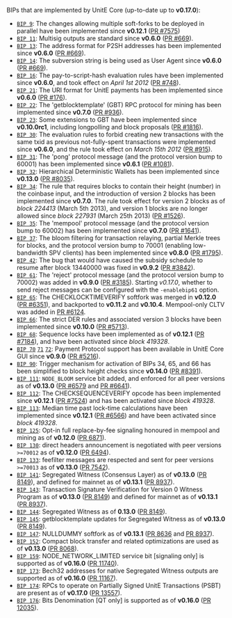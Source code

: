 BIPs that are implemented by UnitE Core (up-to-date up to **v0.17.0**):

* [`BIP 9`](https://github.com/unite/bips/blob/master/bip-0009.mediawiki): The changes allowing multiple soft-forks to be deployed in parallel have been implemented since **v0.12.1**  ([PR #7575](https://github.com/unite/unite/pull/7575))
* [`BIP 11`](https://github.com/unite/bips/blob/master/bip-0011.mediawiki): Multisig outputs are standard since **v0.6.0** ([PR #669](https://github.com/unite/unite/pull/669)).
* [`BIP 13`](https://github.com/unite/bips/blob/master/bip-0013.mediawiki): The address format for P2SH addresses has been implemented since **v0.6.0** ([PR #669](https://github.com/unite/unite/pull/669)).
* [`BIP 14`](https://github.com/unite/bips/blob/master/bip-0014.mediawiki): The subversion string is being used as User Agent since **v0.6.0** ([PR #669](https://github.com/unite/unite/pull/669)).
* [`BIP 16`](https://github.com/unite/bips/blob/master/bip-0016.mediawiki): The pay-to-script-hash evaluation rules have been implemented since **v0.6.0**, and took effect on *April 1st 2012* ([PR #748](https://github.com/unite/unite/pull/748)).
* [`BIP 21`](https://github.com/unite/bips/blob/master/bip-0021.mediawiki): The URI format for UnitE payments has been implemented since **v0.6.0** ([PR #176](https://github.com/unite/unite/pull/176)).
* [`BIP 22`](https://github.com/unite/bips/blob/master/bip-0022.mediawiki): The 'getblocktemplate' (GBT) RPC protocol for mining has been implemented since **v0.7.0** ([PR #936](https://github.com/unite/unite/pull/936)).
* [`BIP 23`](https://github.com/unite/bips/blob/master/bip-0023.mediawiki): Some extensions to GBT have been implemented since **v0.10.0rc1**, including longpolling and block proposals ([PR #1816](https://github.com/unite/unite/pull/1816)).
* [`BIP 30`](https://github.com/unite/bips/blob/master/bip-0030.mediawiki): The evaluation rules to forbid creating new transactions with the same txid as previous not-fully-spent transactions were implemented since **v0.6.0**, and the rule took effect on *March 15th 2012* ([PR #915](https://github.com/unite/unite/pull/915)).
* [`BIP 31`](https://github.com/unite/bips/blob/master/bip-0031.mediawiki): The 'pong' protocol message (and the protocol version bump to 60001) has been implemented since **v0.6.1** ([PR #1081](https://github.com/unite/unite/pull/1081)).
* [`BIP 32`](https://github.com/unite/bips/blob/master/bip-0032.mediawiki): Hierarchical Deterministic Wallets has been implemented since **v0.13.0** ([PR #8035](https://github.com/unite/unite/pull/8035)).
* [`BIP 34`](https://github.com/unite/bips/blob/master/bip-0034.mediawiki): The rule that requires blocks to contain their height (number) in the coinbase input, and the introduction of version 2 blocks has been implemented since **v0.7.0**. The rule took effect for version 2 blocks as of *block 224413* (March 5th 2013), and version 1 blocks are no longer allowed since *block 227931* (March 25th 2013) ([PR #1526](https://github.com/unite/unite/pull/1526)).
* [`BIP 35`](https://github.com/unite/bips/blob/master/bip-0035.mediawiki): The 'mempool' protocol message (and the protocol version bump to 60002) has been implemented since **v0.7.0** ([PR #1641](https://github.com/unite/unite/pull/1641)).
* [`BIP 37`](https://github.com/unite/bips/blob/master/bip-0037.mediawiki): The bloom filtering for transaction relaying, partial Merkle trees for blocks, and the protocol version bump to 70001 (enabling low-bandwidth SPV clients) has been implemented since **v0.8.0** ([PR #1795](https://github.com/unite/unite/pull/1795)).
* [`BIP 42`](https://github.com/unite/bips/blob/master/bip-0042.mediawiki): The bug that would have caused the subsidy schedule to resume after block 13440000 was fixed in **v0.9.2** ([PR #3842](https://github.com/unite/unite/pull/3842)).
* [`BIP 61`](https://github.com/unite/bips/blob/master/bip-0061.mediawiki): The 'reject' protocol message (and the protocol version bump to 70002) was added in **v0.9.0** ([PR #3185](https://github.com/unite/unite/pull/3185)). Starting *v0.17.0*, whether to send reject messages can be configured with the `-enablebip61` option.
* [`BIP 65`](https://github.com/unite/bips/blob/master/bip-0065.mediawiki): The CHECKLOCKTIMEVERIFY softfork was merged in **v0.12.0** ([PR #6351](https://github.com/unite/unite/pull/6351)), and backported to **v0.11.2** and **v0.10.4**. Mempool-only CLTV was added in [PR #6124](https://github.com/unite/unite/pull/6124).
* [`BIP 66`](https://github.com/unite/bips/blob/master/bip-0066.mediawiki): The strict DER rules and associated version 3 blocks have been implemented since **v0.10.0** ([PR #5713](https://github.com/unite/unite/pull/5713)).
* [`BIP 68`](https://github.com/unite/bips/blob/master/bip-0068.mediawiki): Sequence locks have been implemented as of **v0.12.1**  ([PR #7184](https://github.com/unite/unite/pull/7184)), and have been activated since *block 419328*.
* [`BIP 70`](https://github.com/unite/bips/blob/master/bip-0070.mediawiki) [`71`](https://github.com/unite/bips/blob/master/bip-0071.mediawiki) [`72`](https://github.com/unite/bips/blob/master/bip-0072.mediawiki): Payment Protocol support has been available in UnitE Core GUI since **v0.9.0** ([PR #5216](https://github.com/unite/unite/pull/5216)).
* [`BIP 90`](https://github.com/unite/bips/blob/master/bip-0090.mediawiki): Trigger mechanism for activation of BIPs 34, 65, and 66 has been simplified to block height checks since **v0.14.0** ([PR #8391](https://github.com/unite/unite/pull/8391)).
* [`BIP 111`](https://github.com/unite/bips/blob/master/bip-0111.mediawiki): `NODE_BLOOM` service bit added, and enforced for all peer versions as of **v0.13.0** ([PR #6579](https://github.com/unite/unite/pull/6579) and [PR #6641](https://github.com/unite/unite/pull/6641)).
* [`BIP 112`](https://github.com/unite/bips/blob/master/bip-0112.mediawiki): The CHECKSEQUENCEVERIFY opcode has been implemented since **v0.12.1** ([PR #7524](https://github.com/unite/unite/pull/7524)) and has been activated since *block 419328*.
* [`BIP 113`](https://github.com/unite/bips/blob/master/bip-0113.mediawiki): Median time past lock-time calculations have been implemented since **v0.12.1** ([PR #6566](https://github.com/unite/unite/pull/6566)) and have been activated since *block 419328*.
* [`BIP 125`](https://github.com/unite/bips/blob/master/bip-0125.mediawiki): Opt-in full replace-by-fee signaling honoured in mempool and mining as of **v0.12.0** ([PR 6871](https://github.com/unite/unite/pull/6871)).
* [`BIP 130`](https://github.com/unite/bips/blob/master/bip-0130.mediawiki): direct headers announcement is negotiated with peer versions `>=70012` as of **v0.12.0** ([PR 6494](https://github.com/unite/unite/pull/6494)).
* [`BIP 133`](https://github.com/unite/bips/blob/master/bip-0133.mediawiki): feefilter messages are respected and sent for peer versions `>=70013` as of **v0.13.0** ([PR 7542](https://github.com/unite/unite/pull/7542)).
* [`BIP 141`](https://github.com/unite/bips/blob/master/bip-0141.mediawiki): Segregated Witness (Consensus Layer) as of **v0.13.0** ([PR 8149](https://github.com/unite/unite/pull/8149)), and defined for mainnet as of **v0.13.1** ([PR 8937](https://github.com/unite/unite/pull/8937)).
* [`BIP 143`](https://github.com/unite/bips/blob/master/bip-0143.mediawiki): Transaction Signature Verification for Version 0 Witness Program as of **v0.13.0** ([PR 8149](https://github.com/unite/unite/pull/8149)) and defined for mainnet as of **v0.13.1** ([PR 8937](https://github.com/unite/unite/pull/8937)).
* [`BIP 144`](https://github.com/unite/bips/blob/master/bip-0144.mediawiki): Segregated Witness as of **0.13.0** ([PR 8149](https://github.com/unite/unite/pull/8149)).
* [`BIP 145`](https://github.com/unite/bips/blob/master/bip-0145.mediawiki): getblocktemplate updates for Segregated Witness as of **v0.13.0** ([PR 8149](https://github.com/unite/unite/pull/8149)).
* [`BIP 147`](https://github.com/unite/bips/blob/master/bip-0147.mediawiki): NULLDUMMY softfork as of **v0.13.1** ([PR 8636](https://github.com/unite/unite/pull/8636) and [PR 8937](https://github.com/unite/unite/pull/8937)).
* [`BIP 152`](https://github.com/unite/bips/blob/master/bip-0152.mediawiki): Compact block transfer and related optimizations are used as of **v0.13.0** ([PR 8068](https://github.com/unite/unite/pull/8068)).
* [`BIP 159`](https://github.com/unite/bips/blob/master/bip-0159.mediawiki): NODE_NETWORK_LIMITED service bit [signaling only] is supported as of **v0.16.0** ([PR 11740](https://github.com/unite/unite/pull/11740)).
* [`BIP 173`](https://github.com/unite/bips/blob/master/bip-0173.mediawiki): Bech32 addresses for native Segregated Witness outputs are supported as of **v0.16.0** ([PR 11167](https://github.com/unite/unite/pull/11167)).
* [`BIP 174`](https://github.com/unite/bips/blob/master/bip-0174.mediawiki): RPCs to operate on Partially Signed UnitE Transactions (PSBT) are present as of **v0.17.0** ([PR 13557](https://github.com/unite/unite/pull/13557)).
* [`BIP 176`](https://github.com/unite/bips/blob/master/bip-0176.mediawiki): Bits Denomination [QT only] is supported as of **v0.16.0** ([PR 12035](https://github.com/unite/unite/pull/12035)).
